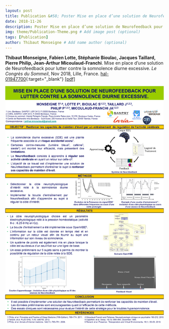 ```yaml
---
layout: post
title: Publication &#58; Poster Mise en place d’une solution de Neurofeedback pour lutter contre la somnolence diurne excessive
date: 2018-11-26
description: Poster Mise en place d’une solution de Neurofeedback pour lutter contre la somnolence diurne excessive
img: theme/Publication-Theme.png # Add image post (optional)
tags: [Publication]
author: Thibaut Monseigne # Add name author (optional)
---
```


**Thibaut Monseigne, Fabien Lotte, Stéphanie Bioulac, Jacques Taillard, Pierre Philip, Jean-Arthur Micoulaud-Franchi**. Mise en place d’une solution de Neurofeedback pour lutter contre la somnolence diurne excessive. *Le Congrès du Sommeil*, Nov 2018, Lille, France. [hal-01947700](https://hal.inria.fr/hal-01947700){:target="_blank"} [[pdf]](/assets/articles/Poster_NEUROPERF.pdf)

![Poster_NEUROPERF](/assets/articles/Poster_NEUROPERF.png)

